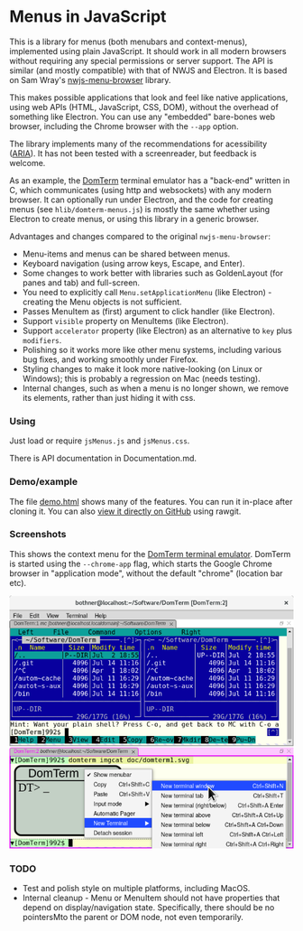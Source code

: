 # Menus in JavaScript

This is a library for menus (both menubars and context-menus),
implemented using plain JavaScript. It should work in all modern browsers
without requiring any special permissions or server support.
The API is similar (and mostly compatible) with that of NWJS and Electron.
It is based on Sam Wray's [nwjs-menu-browser](https://github.com/2xAA/nwjs-menu-browser) library.

This makes possible applications that look and feel like native
applications, using web APIs (HTML, JavaScript, CSS, DOM),
without the overhead of something like Electron.
You can use any "embedded" bare-bones web browser, including
the Chrome browser with the `--app` option.

The library implements many of the recommendations for acessibility
(<a href="https://www.w3.org/WAI/GL/wiki/Using_ARIA_menus">ARIA</a>).
It has not been tested with a screenreader, but feedback is welcome.

As an example, the [DomTerm](https://domterm.org) terminal emulator
has a "back-end" written in C, which communicates (using http and
websockets) with any modern browser.  It can optionally run under
Electron, and the code for creating menus (see `hlib/domterm-menus.js`)
is mostly the same whether using Electron to create menus, or using this
library in a generic browser.

Advantages and changes compared to the original `nwjs-menu-browser`:

* Menu-items and menus can be shared between menus.
* Keyboard navigation (using arrow keys, Escape, and Enter).
* Some changes to work better with libraries such as GoldenLayout
(for panes and tab) and full-screen.
* You need to explicitly call `Menu.setApplicationMenu`
(like Electron) - creating the Menu objects is not sufficient.
* Passes MenuItem as (first) argument to click handler (like Electron).
* Support `visible` property on MenuItems (like Electron).
* Support `accelerator` property (like Electron) as an alternative to
`key` plus `modifiers`.
* Polishing so it works more like other menu systems, including
various bug fixes, and working smoothly under Firefox.
* Styling changes to make it look more native-looking (on Linux or Windows);
this is probably a regression on Mac (needs testing).
* Internal changes, such as when a menu is no longer shown, we remove
its elements, rather than just hiding it with css.

### Using

Just load or require `jsMenus.js` and `jsMenus.css`.

There is API documentation in Documentation.md.

### Demo/example

The file [demo.html](./demo.html) shows many of the features.
You can run it in-place after cloning it.
You can also [view it directly on GitHub](https://rawgit.com/PerBothner/jsMenus/master/demo.html) using rawgit.

### Screenshots

This shows the context menu for the [DomTerm terminal emulator](https://domterm.org).
DomTerm is started using the `--chrome-app` flag,
which starts the Google Chrome browser in "application mode",
without the default "chrome" (location bar etc).

![domterm-menu-bar](./examples/domterm-context-menu.png)

### TODO
* Test and polish style on multiple platforms, including MacOS.
* Internal cleanup - Menu or MenuItem should not have properties
that depend on display/navigation state. Specifically, there
should be no pointersMto the parent or DOM node, not even temporarily.
